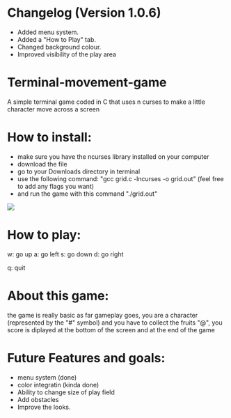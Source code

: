 # Changelog (Version 1.0.6)
- Added menu system.
- Added a "How to Play" tab.
- Changed background colour.
- Improved visibility of the play area


# Terminal-movement-game
A simple terminal game coded in C that uses n curses to make a little character move across a screen


# How to install:
- make sure you have the ncurses library installed on your computer
- download the file
- go to your Downloads directory in terminal
- use the following command: "gcc grid.c -lncurses -o grid.out" (feel free to add any flags you want)
- and run the game with this command "./grid.out"


![]([(https://i.imgur.com/JQuFhw7.gif](https://i.imgur.com/JQuFhw7.gif)))
# How to play:
w: go up
a: go left
s: go down
d: go right

q: quit


# About this game:
the game is really basic as far gameplay goes, you are a character (represented by the "#" symbol) and you have to collect the fruits "@", you score is diplayed at the bottom of the screen and at the end of the game


# Future Features and goals:
- menu system (done)
- color integratin (kinda done)
- Ability to change size of play field
- Add obstacles
- Improve the looks.
